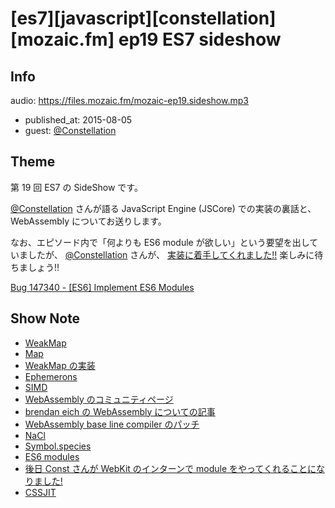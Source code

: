 # [es7][javascript][constellation][mozaic.fm] ep19 ES7 sideshow

## Info

audio: https://files.mozaic.fm/mozaic-ep19.sideshow.mp3

- published_at: 2015-08-05
- guest: [@Constellation](https://twitter.com/Constellation)


## Theme

第 19 回 ES7 の SideShow です。

[@Constellation](https://twitter.com/Constellation) さんが語る JavaScript Engine (JSCore) での実装の裏話と、 WebAssembly についてお送りします。

なお、エピソード内で「何よりも ES6 module が欲しい」という要望を出していましたが、 [@Constellation](https://twitter.com/Constellation) さんが、 [実装に着手してくれました!!](http://t.umblr.com/redirect?z=https%3A%2F%2Fplus.google.com%2F+YusukeSUZUKI%2Fposts%2FCtKaHMhXrEH&t=OWMxZmRiYmMxZjQwNTJiZmZkNmY5Mzc5ZWI2ZjY3NGYxZDJiZGQ4NCxvVk9uSjZwVA%3D%3D) 楽しみに待ちましょう!!

[Bug 147340 - [ES6] Implement ES6 Modules](http://t.umblr.com/redirect?z=https%3A%2F%2Fbugs.webkit.org%2Fshow_bug.cgi%3Fid%3D147340&t=YjJiY2YxNGUwYzM5NTQwNWZiYTE2Y2RhZGQ4ZDExODQ0ZWYxNWMwZSxvVk9uSjZwVA%3D%3D)


## Show Note

- [WeakMap](http://t.umblr.com/redirect?z=https%3A%2F%2Fdeveloper.mozilla.org%2Fen-US%2Fdocs%2FWeb%2FJavaScript%2FReference%2FGlobal_Objects%2FWeakMap&t=N2U2NTdkYjg5NDMwNWRmNWYzMDc1NDE0MDUyYWFkNmUxNTA3ZDM5YyxvVk9uSjZwVA%3D%3D)
- [Map](http://t.umblr.com/redirect?z=https%3A%2F%2Fdeveloper.mozilla.org%2Fen-US%2Fdocs%2FWeb%2FJavaScript%2FReference%2FGlobal_Objects%2FMap&t=YzZlZTBiZTJiYTQxYjFmZmNiNDJmNWQxM2Y3YWRkMDM1MzdjY2RlMSxvVk9uSjZwVA%3D%3D)
- [WeakMap の実装](http://t.umblr.com/redirect?z=https%3A%2F%2Fesdiscuss.org%2Ftopic%2Ftemplate-site-objects-and-weakmap&t=ZGNiNDA0NTI0ZjE3ZjY2YjA4M2E5NTc4YjliMzk5YzczOTJhNDhlZCxvVk9uSjZwVA%3D%3D)
- [Ephemerons](http://t.umblr.com/redirect?z=http%3A%2F%2Fdl.acm.org%2Fcitation.cfm%3Fid%3D263733&t=NTU1NDNkZjM2NGYwMWY5OTNjMmJkNjE2Njk1MWZlZDUwOTlhMmRjOSxvVk9uSjZwVA%3D%3D)
- [SIMD](http://t.umblr.com/redirect?z=https%3A%2F%2Fdeveloper.mozilla.org%2Fja%2Fdocs%2FWeb%2FJavaScript%2FReference%2FGlobal_Objects%2FSIMD&t=NTA3ZjJiY2E5OTRmYmFlZjc5YjNmNjg2YjJlYTA1ZWFjZTE3MDQwYSxvVk9uSjZwVA%3D%3D)
- [WebAssembly のコミュニティページ](http://t.umblr.com/redirect?z=https%3A%2F%2Fwww.w3.org%2Fcommunity%2Fwebassembly%2F&t=M2ExNTQzZDU3Y2U1MzA2Y2I1MmM3ODgyYTg4MDllZDNkMTMzZDhhYSxvVk9uSjZwVA%3D%3D)
- [brendan eich の WebAssembly についての記事](http://t.umblr.com/redirect?z=https%3A%2F%2Fbrendaneich.com%2F2015%2F06%2Ffrom-asm-js-to-webassembly%2F&t=ODc2ODY3N2Y0Y2VlNWRkNGRjZTljMzgwZjg3MTdkMjg3ZWZlNjM2ZSxvVk9uSjZwVA%3D%3D)
- [WebAssembly base line compiler のパッチ](http://t.umblr.com/redirect?z=http%3A%2F%2Ftrac.webkit.org%2Fchangeset%2F187531&t=YjViNTNiNjljNzgxYWRhYzY5MDcwYTUwNjI1ZWQ5OWVjMjU5YzVmNyxvVk9uSjZwVA%3D%3D)
- [NaCl](http://t.umblr.com/redirect?z=https%3A%2F%2Fdeveloper.chrome.com%2Fnative-client&t=YThiMDQ0M2RkNTY0Nzk4OGEzZjQ1OWJiYjc5ZTc1Zjk2NGViYTc0OSxvVk9uSjZwVA%3D%3D)
- [Symbol.species](http://t.umblr.com/redirect?z=https%3A%2F%2Fdeveloper.mozilla.org%2Fen-US%2Fdocs%2FWeb%2FJavaScript%2FReference%2FGlobal_Objects%2FSymbol%2Fspecies&t=YjNiNDE0OTk3NWU3NzY0NDgxN2VmNGY3ODAxZThlZjI2NDE1M2UyNSxvVk9uSjZwVA%3D%3D)
- [ES6 modules](http://t.umblr.com/redirect?z=http%3A%2F%2Fwww.2ality.com%2F2014%2F09%2Fes6-modules-final.html&t=YzlkNGRiOWQyMDA0ZmQwMDBlMjI5ZDY0ZTQ0NzZhZmY0YTBjODg5MyxvVk9uSjZwVA%3D%3D)
- [後日 Const さんが WebKit のインターンで module をやってくれることになりました!](http://t.umblr.com/redirect?z=https%3A%2F%2Fplus.google.com%2F+YusukeSUZUKI%2Fposts%2FCtKaHMhXrEH&t=OWMxZmRiYmMxZjQwNTJiZmZkNmY5Mzc5ZWI2ZjY3NGYxZDJiZGQ4NCxvVk9uSjZwVA%3D%3D)
- [CSSJIT](http://t.umblr.com/redirect?z=https%3A%2F%2Fgroups.google.com%2Fa%2Fchromium.org%2Fforum%2F%23%21topic%2Fblink-dev%2FtL4LjQq8lNI%2Fdiscussion&t=MDVmNGY5ZTg2MGIzZjFlYzhkODNmYWI4NTdhMmZlMTJlZmI3NzVjMCxvVk9uSjZwVA%3D%3D)
